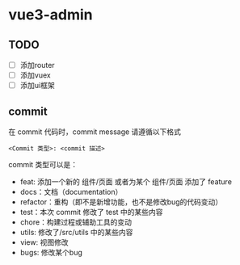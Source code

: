 # vue3-admin

## TODO

- [ ] 添加router 
- [ ] 添加vuex
- [ ] 添加ui框架

## commit

在 commit 代码时，commit message 请遵循以下格式

``` 
<Commit 类型>: <commit 描述>
```

commit 类型可以是：
* feat: 添加一个新的 组件/页面 或者为某个 组件/页面 添加了 feature
* docs：文档（documentation）
* refactor：重构（即不是新增功能，也不是修改bug的代码变动）
* test：本次 commit 修改了 test 中的某些内容
* chore：构建过程或辅助工具的变动
* utils: 修改了/src/utils 中的某些内容
* view: 视图修改
* bugs: 修改某个bug
